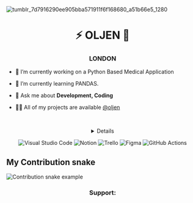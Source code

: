 
![tumblr_7d7916290ee905bba571911f6f168680_a51b66e5_1280](https://user-images.githubusercontent.com/94927686/213793989-5c650f50-8368-4bda-a42d-3e810556469b.gif)

<h1 align="center">⚡ OLJEN 🌃</h1>
<h3 align="center">LONDON</h3>

- 🔭 I’m currently working on a Python Based Medical Application

- 🌱 I’m currently learning PANDAS.

- 💬 Ask me about **Development, Coding**

- 👨‍💻  All of my projects are available <a href="https://github.com/oljen">@oljen</a>





<div align="center">

&nbsp;



  </div>      
  

<details align="center">
 
  
  </details>      


  <div align="center">
  


![Visual Studio Code](https://img.shields.io/badge/Visual_Studio_Code-0078D4?style=for-the-badge&logo=visual%20studio%20code&logoColor=white)
![Notion](https://img.shields.io/badge/Notion-000000?style=for-the-badge&logo=notion&logoColor=white)
![Trello](https://img.shields.io/badge/Trello-0052CC?style=for-the-badge&logo=trello&logoColor=white)
![Figma](https://img.shields.io/badge/Figma-F24E1E?style=for-the-badge&logo=figma&logoColor=white)
![GitHub Actions](https://img.shields.io/badge/GitHub_Actions-2088FF?style=for-the-badge&logo=github-actions&logoColor=white)

</div>

## My Contribution snake
![Contribution snake example](https://github.com/Rdrudra99/Rdrudra99/blob/output/github-contribution-grid-snake.svg)

<h3 align="center">Support:</h3>
<p align="center"><a href="> <img align="center" src="https://cdn.buymeacoffee.com/buttons/v2/default-yellow.png" height="50" width="210" alt="" /></a></p><br><br>

